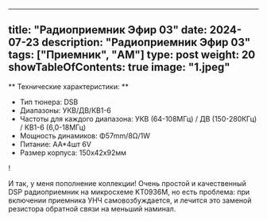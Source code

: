 ---
title: "Радиоприемник Эфир 03"
date: 2024-07-23
description: "Радиоприемник Эфир 03"
tags: ["Приемник", "AM"]
type: post
weight: 20
showTableOfContents: true
image: "1.jpeg"
--
** Технические характеристики: **
- Тип тюнера: DSB
- Диапазоны: УКВ/ДВ/КВ1-6
- Частоты для каждого диапазона: УКВ (64-108МГц) / ДВ (150-280КГц) / КВ1-6 (6,0-18МГц)
- Мощность динамиков: Φ57mm/8Ω/1W
- Питание: АА*4шт 6V
- Размер корпуса: 150х42х92мм

! [](1.jpeg)

И так, у меня пополнение коллекции!
Очень простой и качественный DSP радиоприемник на микросхеме KT0936M, но есть проблема: при включении приемника УНЧ самовозбуждается, и лечится это заменой резистора обратной связи на меньший наминал.
